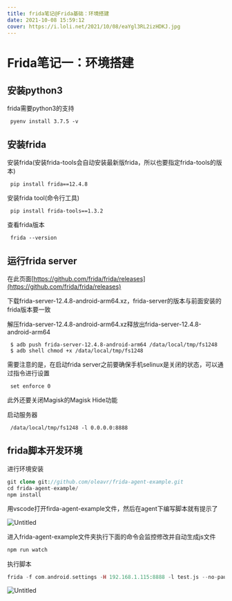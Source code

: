```yaml
---
title: frida笔记@Frida基础：环境搭建
date: 2021-10-08 15:59:12
cover: https://i.loli.net/2021/10/08/eaYgl3RL2izHDKJ.jpg
---
```


# Frida笔记一：环境搭建

## **安装python3**

frida需要python3的支持

```
 pyenv install 3.7.5 -v
```

## **安装frida**

安装frida(安装frida-tools会自动安装最新版frida，所以也要指定frida-tools的版本)

```
 pip install frida==12.4.8
```

安装frida tool(命令行工具)

```
 pip install frida-tools==1.3.2
```

查看frida版本

```
 frida --version
```

## 运行**frida server**

在此页面[https://github.com/frida/frida/releases](https://github.com/frida/frida/releases)

下载frida-server-12.4.8-android-arm64.xz，frida-server的版本与前面安装的frida版本要一致

解压frida-server-12.4.8-android-arm64.xz释放出frida-server-12.4.8-android-arm64

```
 $ adb push frida-server-12.4.8-android-arm64 /data/local/tmp/fs1248
 $ adb shell chmod +x /data/local/tmp/fs1248
```

需要注意的是，在启动frida server之前要确保手机selinux是关闭的状态，可以通过指令进行设置

```
 set enforce 0
```

此外还要关闭Magisk的Magisk Hide功能

启动服务器

```
 /data/local/tmp/fs1248 -l 0.0.0.0:8888 
```

## frida脚本开发环境

进行环境安装 

```php
git clone git://github.com/oleavr/frida-agent-example.git
cd frida-agent-example/
npm install
```

用vscode打开firda-agent-example文件，然后在agent下编写脚本就有提示了 

![Untitled](https://i.loli.net/2021/10/08/N5TX2QLhjItrYsc.png)

进入frida-agent-example文件夹执行下面的命令会监控修改并自动生成js文件 

```php
npm run watch
```

执行脚本 

```php
frida -f com.android.settings -H 192.168.1.115:8888 -l test.js --no-pause
```

![Untitled](https://i.loli.net/2021/10/08/3wSUdzC9VqsNKpA.png)
